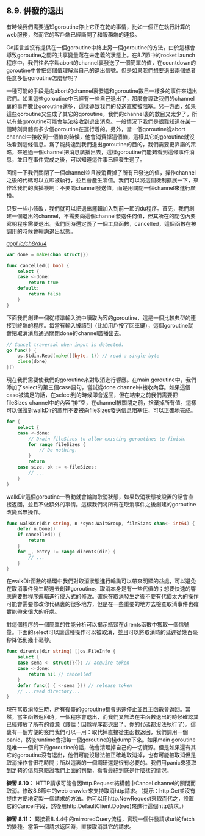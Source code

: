 ## 8.9. 併發的退出

有時候我們需要通知goroutine停止它正在乾的事情，比如一個正在執行計算的web服務，然而它的客戶端已經斷開了和服務端的連接。

Go語言並沒有提供在一個goroutine中終止另一個goroutine的方法，由於這樣會導致goroutine之間的共享變量落在未定義的狀態上。在8.7節中的rocket launch程序中，我們往名字叫abort的channel裏發送了一個簡單的值，在countdown的goroutine中會把這個值理解爲自己的退出信號。但是如果我們想要退出兩個或者任意多個goroutine怎麼辦呢？

一種可能的手段是向abort的channel裏發送和goroutine數目一樣多的事件來退出它們。如果這些goroutine中已經有一些自己退出了，那麼會導致我們的channel裏的事件數比goroutine還多，這樣導致我們的發送直接被阻塞。另一方面，如果這些goroutine又生成了其它的goroutine，我們的channel裏的數目又太少了，所以有些goroutine可能會無法接收到退出消息。一般情況下我們是很難知道在某一個時刻具體有多少個goroutine在運行着的。另外，當一個goroutine從abort channel中接收到一個值的時候，他會消費掉這個值，這樣其它的goroutine就沒法看到這條信息。爲了能夠達到我們退出goroutine的目的，我們需要更靠譜的策略，來通過一個channel把消息廣播出去，這樣goroutine們能夠看到這條事件消息，並且在事件完成之後，可以知道這件事已經發生過了。

回憶一下我們關閉了一個channel並且被消費掉了所有已發送的值，操作channel之後的代碼可以立即被執行，並且會產生零值。我們可以將這個機制擴展一下，來作爲我們的廣播機制：不要向channel發送值，而是用關閉一個channel來進行廣播。

只要一些小修改，我們就可以把退出邏輯加入到前一節的du程序。首先，我們創建一個退出的channel，不需要向這個channel發送任何值，但其所在的閉包內要寫明程序需要退出。我們同時還定義了一個工具函數，cancelled，這個函數在被調用的時候會輪詢退出狀態。

<u><i>gopl.io/ch8/du4</i></u>
```go
var done = make(chan struct{})

func cancelled() bool {
	select {
	case <-done:
		return true
	default:
		return false
	}
}
```

下面我們創建一個從標準輸入流中讀取內容的goroutine，這是一個比較典型的連接到終端的程序。每當有輸入被讀到（比如用戶按了回車鍵），這個goroutine就會把取消消息通過關閉done的channel廣播出去。

```go
// Cancel traversal when input is detected.
go func() {
	os.Stdin.Read(make([]byte, 1)) // read a single byte
	close(done)
}()
```

現在我們需要使我們的goroutine來對取消進行響應。在main goroutine中，我們添加了select的第三個case語句，嘗試從done channel中接收內容。如果這個case被滿足的話，在select到的時候即會返回，但在結束之前我們需要把fileSizes channel中的內容“排”空，在channel被關閉之前，捨棄掉所有值。這樣可以保證對walkDir的調用不要被向fileSizes發送信息阻塞住，可以正確地完成。

```go
for {
	select {
	case <-done:
		// Drain fileSizes to allow existing goroutines to finish.
		for range fileSizes {
			// Do nothing.
		}
		return
	case size, ok := <-fileSizes:
		// ...
	}
}
```

walkDir這個goroutine一啓動就會輪詢取消狀態，如果取消狀態被設置的話會直接返回，並且不做額外的事情。這樣我們將所有在取消事件之後創建的goroutine改變爲無操作。

```go
func walkDir(dir string, n *sync.WaitGroup, fileSizes chan<- int64) {
	defer n.Done()
	if cancelled() {
		return
	}
	for _, entry := range dirents(dir) {
		// ...
	}
}
```

在walkDir函數的循環中我們對取消狀態進行輪詢可以帶來明顯的益處，可以避免在取消事件發生時還去創建goroutine。取消本身是有一些代價的；想要快速的響應需要對程序邏輯進行侵入式的修改。確保在取消發生之後不要有代價太大的操作可能會需要修改你代碼裏的很多地方，但是在一些重要的地方去檢查取消事件也確實能帶來很大的好處。

對這個程序的一個簡單的性能分析可以揭示瓶頸在dirents函數中獲取一個信號量。下面的select可以讓這種操作可以被取消，並且可以將取消時的延遲從幾百毫秒降低到幾十毫秒。

```go
func dirents(dir string) []os.FileInfo {
	select {
	case sema <- struct{}{}: // acquire token
	case <-done:
		return nil // cancelled
	}
	defer func() { <-sema }() // release token
	// ...read directory...
}
```

現在當取消發生時，所有後臺的goroutine都會迅速停止並且主函數會返回。當然，當主函數返回時，一個程序會退出，而我們又無法在主函數退出的時候確認其已經釋放了所有的資源（譯註：因爲程序都退出了，你的代碼都沒法執行了）。這裏有一個方便的竅門我們可以一用：取代掉直接從主函數返回，我們調用一個panic，然後runtime會把每一個goroutine的棧dump下來。如果main goroutine是唯一一個剩下的goroutine的話，他會清理掉自己的一切資源。但是如果還有其它的goroutine沒有退出，他們可能沒辦法被正確地取消掉，也有可能被取消但是取消操作會很花時間；所以這裏的一個調研還是很有必要的。我們用panic來獲取到足夠的信息來驗證我們上面的判斷，看看最終到底是什麼樣的情況。

**練習 8.10：** HTTP請求可能會因http.Request結構體中Cancel channel的關閉而取消。修改8.6節中的web crawler來支持取消http請求。（提示：http.Get並沒有提供方便地定製一個請求的方法。你可以用http.NewRequest來取而代之，設置它的Cancel字段，然後用http.DefaultClient.Do(req)來進行這個http請求。）

**練習 8.11：** 緊接着8.4.4中的mirroredQuery流程，實現一個併發請求url的fetch的變種。當第一個請求返回時，直接取消其它的請求。
